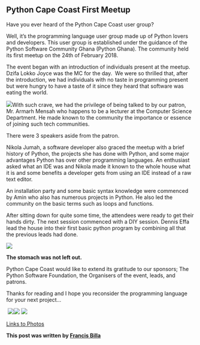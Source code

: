 ## Python Cape Coast First Meetup

Have you ever heard of the Python Cape Coast user group?

Well, it’s the programming language user group made up of Python lovers and developers. This user group is established under the guidance of the Python Software Community Ghana (Python Ghana). The community held its first meetup on the 24th of February 2018. 

  

The event began with an introduction of individuals present at the meetup. Dzifa Lokko Joyce was the MC for the day.  We were so thrilled that, after the introduction, we had individuals with no taste in programming present but were hungry to have a taste of it since they heard that software was eating the world.

[![](https://3.bp.blogspot.com/-LWK0gKGYwZI/WrFijx08_7I/AAAAAAAARSc/8-lZor1yVGgoQXA03JPSGMhsRABQhKZfgCK4BGAYYCw/s200/IMG_4402.jpg)](https://3.bp.blogspot.com/-LWK0gKGYwZI/WrFijx08_7I/AAAAAAAARSc/8-lZor1yVGgoQXA03JPSGMhsRABQhKZfgCK4BGAYYCw/s1600/IMG_4402.jpg)With such crave, we had the privilege of being talked to by our patron, Mr. Armarh Mensah who happens to be a lecturer at the Computer Science Department. He made known to the community the importance or essence of joining such tech communities.

There were 3 speakers aside from the patron.

Nikola Jumah, a software developer also graced the meetup with a brief history of Python, the projects she has done with Python, and some major advantages Python has over other programming languages. An enthusiast asked what an IDE was and Nikola made it known to the whole house what it is and some benefits a developer gets from using an IDE instead of a raw text editor.

  

  

An installation party and some basic syntax knowledge were commenced by Amin who also has numerous projects in Python. He also led the community on the basic terms such as loops and functions.

After sitting down for quite some time, the attendees were ready to get their hands dirty. The next session commenced with a DIY session. Dennis Effa lead the house into their first basic python program by combining all that the previous leads had done.  
  

[![](https://4.bp.blogspot.com/-zbnYEpiigbw/WrFipvaWGcI/AAAAAAAARSs/mcGy09Cs-5YufoFoog2dweeLfCbgGQo-QCK4BGAYYCw/s320/IMG_4493.jpg)](https://4.bp.blogspot.com/-zbnYEpiigbw/WrFipvaWGcI/AAAAAAAARSs/mcGy09Cs-5YufoFoog2dweeLfCbgGQo-QCK4BGAYYCw/s1600/IMG_4493.jpg)

**The stomach was not left out.**

  

Python Cape Coast would like to extend its gratitude to our sponsors; The Python Software Foundation, the Organisers of the event, leads, and patrons.

Thanks for reading and I hope you reconsider the programming language for your next project…

 [![](https://2.bp.blogspot.com/-6WyYU3WOHSE/WrFihlFMSJI/AAAAAAAARSU/clt2CchNZXwYhdyaehAu-KpGooBnDXF-wCK4BGAYYCw/s400/IMG_4434.jpg)](https://2.bp.blogspot.com/-6WyYU3WOHSE/WrFihlFMSJI/AAAAAAAARSU/clt2CchNZXwYhdyaehAu-KpGooBnDXF-wCK4BGAYYCw/s1600/IMG_4434.jpg)[![](https://2.bp.blogspot.com/-oJMLpBcQhoE/WrFin3I3WLI/AAAAAAAARSk/XgqNhSA7obYBOTv_ZD7mF8Z7rAWh59wCwCK4BGAYYCw/s320/IMG_4387.jpg)](https://2.bp.blogspot.com/-oJMLpBcQhoE/WrFin3I3WLI/AAAAAAAARSk/XgqNhSA7obYBOTv_ZD7mF8Z7rAWh59wCwCK4BGAYYCw/s1600/IMG_4387.jpg) [![](https://2.bp.blogspot.com/-59oVPJNEh0k/WrFiflis76I/AAAAAAAARSM/p_SFXQikDv4EpKP8jnsNOonJ83dp8hmkACK4BGAYYCw/s640/IMG_4591.jpg)](https://2.bp.blogspot.com/-59oVPJNEh0k/WrFiflis76I/AAAAAAAARSM/p_SFXQikDv4EpKP8jnsNOonJ83dp8hmkACK4BGAYYCw/s1600/IMG_4591.jpg)  
  
[Links to Photos](https://photos.app.goo.gl/r56xOJJmclvWvSoO2)

**This post was written by [Francis Billa](https://www.linkedin.com/in/francis-billa/)**